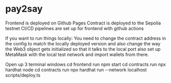 # pay2say

Frontend is deployed on Github Pages
Contract is deployed to the Sepolia testnet
CI/CD pipelines are set up for frontend with github actions

If you want to run things locally: 
You need to change the contract address in the config to match the locally deployed version 
and also change the way the Web3 object gets initialized so that it talks to the local port
also set up MetaMask with the local test network and import wallets from there.

Open up 3 terminal windows
cd frontend run npm start
cd contracts run npx hardhat node
cd contracts run npx hardhat run --network localhost scripts/deploy.ts
